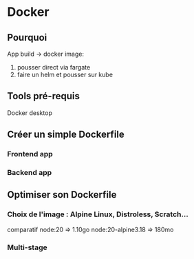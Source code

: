 # Docker


## Pourquoi 
App build -> docker image:
1. pousser direct via fargate
2. faire un helm et pousser sur kube

## Tools pré-requis
Docker desktop

## Créer un simple Dockerfile
### Frontend app
### Backend app
## Optimiser son Dockerfile
### Choix de l'image : Alpine Linux, Distroless, Scratch...
comparatif node:20 => 1.10go
node:20-alpine3.18 => 180mo

### Multi-stage
